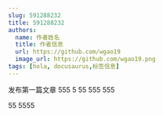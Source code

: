 ```yaml
---
slug: 591288232
title: 591288232
authors:
  name: 作者姓名
  title: 作者信息
  url: https://github.com/wgao19
  image_url: https://github.com/wgao19.png
tags: [hola, docusaurus,标签信息]
---
```

发布第一篇文章
555
5
55
555
555

55
5555
